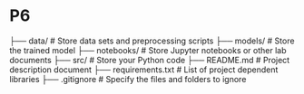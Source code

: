 # P6
├── data/         # Store data sets and preprocessing scripts
├── models/       # Store the trained model
├── notebooks/    # Store Jupyter notebooks or other lab documents
├── src/           # Store your Python code
├── README.md     # Project description document
├── requirements.txt  # List of project dependent libraries
├── .gitignore    # Specify the files and folders to ignore
